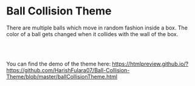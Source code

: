 # Ball Collision Theme

There are multiple balls which move in random fashion inside a box. The color of a ball gets changed when it collides with the wall of the box.

<br>
<br>

You can find the demo of the theme here: https://htmlpreview.github.io/?https://github.com/HarishFulara07/Ball-Collision-Theme/blob/master/ballCollisionTheme.html
